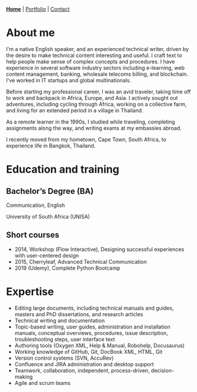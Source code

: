 
[**Home**](https://carolynduangprom.github.io/) | [Portfolio](https://carolynduangprom.github.io/portfolio) | [Contact](https://carolynduangprom.github.io/contact)

# About me

I'm a native English speaker, and an experienced technical writer, driven by the desire to make technical content interesting and useful.
I craft text to help people make sense of complex concepts and procedures. I have experience in several software industry sectors including e-learning, web content management, banking, wholesale telecoms billing, and blockchain. I've worked in IT startups and global multinationals.

Before starting my professional career, I was an avid traveler, taking time off to work and backpack in Africa, Europe, and Asia. I actively sought out adventures, including cycling through Africa, working on a collective farm, and living for an extended period in a village in Thailand. 

As a remote learner in the 1990s, I studied while traveling, completing assignments along the way, and writing exams at my embassies abroad. 

I recently moved from my hometown, Cape Town, South Africa, to experience life in Bangkok, Thailand. 


# Education and training
## Bachelor’s Degree (BA)

Communication, English

University of South Africa (UNISA)

## Short courses
* 2014, Workshop (Flow Interactive), Designing successful experiences with user-centered design
* 2015, Cherryleaf, Advanced Technical Communication
* 2019 (Udemy), Complete Python Bootcamp


# Expertise
* Editing large documents, including technical manuals and guides, masters and PhD dissertations, and research articles
* Technical writing and documentation
* Topic-based writing, user guides, administration and installation manuals, conceptual overviews, procedures, issue description, troubleshooting steps, user interface text
* Authoring tools (Oxygen XML, Help & Manual, Robohelp, Docusaurus)
* Working knowledge of GitHub, Git, DocBook XML, HTML, Git
* Version control systems (SVN, AccuRev)
*	Confluence and JIRA administration and desktop support 
*	Teamwork, collaboration, independent, process-driven, decision-making
*	Agile and scrum teams

